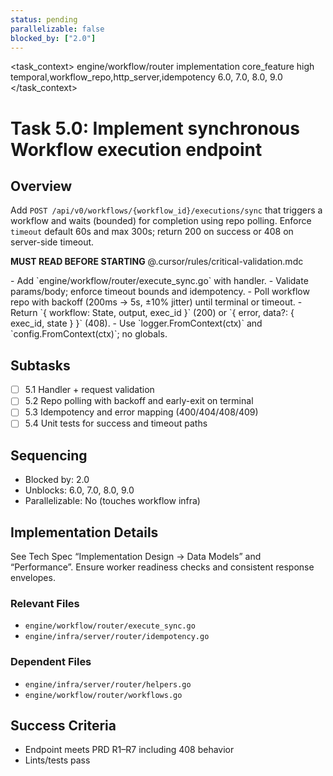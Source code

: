 ```yaml
---
status: pending
parallelizable: false
blocked_by: ["2.0"]
---
```


<task_context>
<domain>engine/workflow/router</domain>
<type>implementation</type>
<scope>core_feature</scope>
<complexity>high</complexity>
<dependencies>temporal,workflow_repo,http_server,idempotency</dependencies>
<unblocks>6.0, 7.0, 8.0, 9.0</unblocks>
</task_context>

# Task 5.0: Implement synchronous Workflow execution endpoint

## Overview

Add `POST /api/v0/workflows/{workflow_id}/executions/sync` that triggers a workflow and waits (bounded) for completion using repo polling. Enforce `timeout` default 60s and max 300s; return 200 on success or 408 on server-side timeout.

<import>**MUST READ BEFORE STARTING** @.cursor/rules/critical-validation.mdc</import>

<requirements>
- Add `engine/workflow/router/execute_sync.go` with handler.
- Validate params/body; enforce timeout bounds and idempotency.
- Poll workflow repo with backoff (200ms → 5s, ±10% jitter) until terminal or timeout.
- Return `{ workflow: State, output, exec_id }` (200) or `{ error, data?: { exec_id, state } }` (408).
- Use `logger.FromContext(ctx)` and `config.FromContext(ctx)`; no globals.
</requirements>

## Subtasks

- [ ] 5.1 Handler + request validation
- [ ] 5.2 Repo polling with backoff and early-exit on terminal
- [ ] 5.3 Idempotency and error mapping (400/404/408/409)
- [ ] 5.4 Unit tests for success and timeout paths

## Sequencing

- Blocked by: 2.0
- Unblocks: 6.0, 7.0, 8.0, 9.0
- Parallelizable: No (touches workflow infra)

## Implementation Details

See Tech Spec “Implementation Design → Data Models” and “Performance”. Ensure worker readiness checks and consistent response envelopes.

### Relevant Files

- `engine/workflow/router/execute_sync.go`
- `engine/infra/server/router/idempotency.go`

### Dependent Files

- `engine/infra/server/router/helpers.go`
- `engine/workflow/router/workflows.go`

## Success Criteria

- Endpoint meets PRD R1–R7 including 408 behavior
- Lints/tests pass
